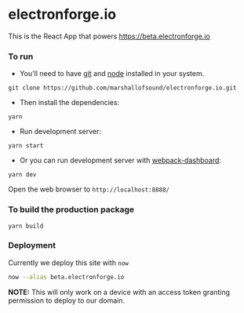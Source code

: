 # electronforge.io

This is the React App that powers https://beta.electronforge.io

### To run

* You'll need to have [git](https://git-scm.com/) and [node](https://nodejs.org/en/) installed in your system.

```
git clone https://github.com/marshallofsound/electronforge.io.git
```

* Then install the dependencies:

```
yarn
```

* Run development server:

```
yarn start
```

* Or you can run development server with [webpack-dashboard](https://github.com/FormidableLabs/webpack-dashboard):

```
yarn dev
```

Open the web browser to `http://localhost:8888/`

### To build the production package

```
yarn build
```

### Deployment

Currently we deploy this site with `now`

```bash
now --alias beta.electronforge.io
```

**NOTE:** This will only work on a device with an access token granting permission to deploy to our domain.
